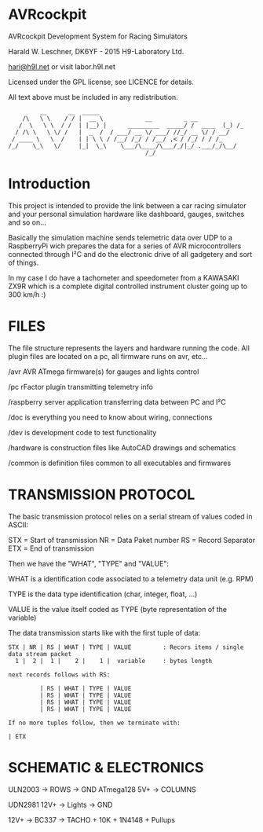 # AVRcockpit

AVRcockpit Development System for Racing Simulators

Harald W. Leschner, DK6YF - 2015  H9-Laboratory Ltd. 

hari@h9l.net    or visit    labor.h9l.net

Licensed under the GPL license, see LICENCE for details.

All text above must be included in any redistribution.


```
         __      __  _____
    /\   \ \    / / |  __ \			   __         _ __
   /  \   \ \  / /  | |__) |	  _________  _____/ /  ____  (_) /_
  / /\ \   \ \/ /   |  _  /	 / ___/ __ \/ ___/ //_/ __ \/ / __/
 / ____ \   \  /    | | \ \	/ /__/ /_/ / /__/ ,< / /_/ / / /_
/_/    \_\   \/     |_|  \_\	\___/\____/\___/_/|_/ .___/_/\__/
			                           /_/
```

# Introduction
This project is intended to provide the link between a car racing simulator and your
personal simulation hardware like dashboard, gauges, switches and so on...

Basically the simulation machine sends telemetric data over UDP to a RaspberryPi wich
prepares the data for a series of AVR microcontrollers connected through I²C and do the
electronic drive of all gadgetery and sort of things.

In my case I do have a tachometer and speedometer from a KAWASAKI ZX9R which is a complete
digital controlled instrument cluster going up to 300 km/h :)



# FILES
The file structure represents the layers and hardware running the code. All plugin files
are located on a pc, all firmware runs on avr, etc...

/avr 		AVR ATmega firmware(s) for gauges and lights control

/pc 		rFactor plugin transmitting telemetry info

/raspberry 	server application transferring data between PC and I²C

/doc 		is everything you need to know about wiring, connections

/dev 		is development code to test functionality

/hardware 	is construction files like AutoCAD drawings and schematics

/common 	is definition files common to all executables and firmwares



# TRANSMISSION PROTOCOL

The basic transmission protocol relies on a serial stream of values coded in ASCII:

STX = Start of transmission
NR	= Data Paket number
RS 	= Record Separator
ETX = End of transmission

Then we have the "WHAT", "TYPE" and "VALUE":

WHAT is a identification code associated to a telemetry data unit (e.g. RPM)

TYPE is the data type identification (char, integer, float, ...)

VALUE is the value itself coded as TYPE (byte representation of the variable)


The data transmission starts like with the first tuple of data:

```
STX | NR | RS | WHAT | TYPE | VALUE 		: Recors items / single data stream packet
  1 |  2 |  1 |    2 |    1 |  variable 	: bytes length

next records follows with RS:

         | RS | WHAT | TYPE | VALUE
		 | RS | WHAT | TYPE | VALUE
		 | RS | WHAT | TYPE | VALUE
		 | RS | WHAT | TYPE | VALUE

If no more tuples follow, then we terminate with:

| ETX

```



# SCHEMATIC & ELECTRONICS

 ULN2003	-> ROWS 	-> GND
 ATmega128 5V+ 	-> COLUMNS

 UDN2981 12V+ 	-> Lights 	-> GND 

 12V+		-> BC337	-> TACHO + 10K + 1N4148 + Pullups















